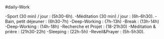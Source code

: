 #daily-Work 

-Sport (30 min) / jour              : (5h30-6h).
-Méditation (30 min) / jour     : (6h-6h30).
-Bain, petit déjeuner                : (6h30-7h)
-Deep-Working                       : (7h-13h)
-Break                                      : (13h-14h)
-Deep-Working                       : (14h-18h)
-Recherche et Projet               : (18-21h30)
-Méditation & prière              : (21h30-22h)
-Sleeping                                : (22h-5h)
-Reveil&Prayer                        : (5h-5h30).




